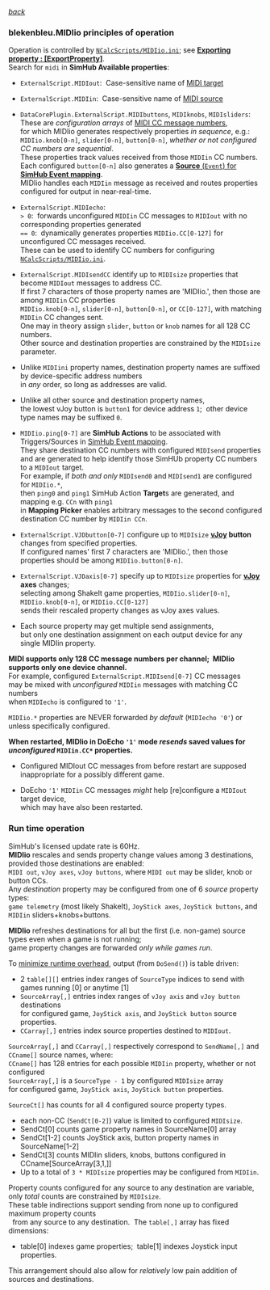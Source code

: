 [*back*](../../../)

### blekenbleu.MIDIio principles of operation

Operation is controlled by [`NCalcScripts/MIDIio.ini`](../NCalcScripts/MIDIio.ini); 
  see [**Exporting property : [ExportProperty]**](https://github.com/SHWotever/SimHub/wiki/NCalc-scripting#exporting-event-trigger--exportevent).  
Search for `midi` in **SimHub Available properties**:

- `ExternalScript.MIDIout`:&nbsp;
   Case-sensitive name of [MIDI target](https://freevstplugins.net/category/midi-vst/controllers/)

- `ExternalScript.MIDIin`:&nbsp;
  Case-sensitive name of [MIDI source](https://en.wikipedia.org/wiki/MIDI_controller)

- `DataCorePlugin.ExternalScript.MIDIbuttons`, `MIDIknobs`, `MIDIsliders`:&nbsp;  
   These are *configuration arrays* of [MIDI CC message numbers](https://professionalcomposers.com/midi-cc-list/),  
   for which MIDIio generates respectively properties *in sequence*, e.g.:  
   `MIDIio.knob[0-n]`, `slider[0-n]`, `button[0-n]`,  *whether or not configured CC numbers are sequential*.  
   These properties track values received from those `MIDIin` CC numbers.  
   Each configured `button[0-n]` also generates a [**Source** (`Event`) for
   **SimHub Event mapping**](https://github.com/SHWotever/SimHub/wiki/NCalc-scripting#exporting-event-trigger--exportevent).  
   MIDIio handles each `MIDIin` message as received and routes properties configured for output in near-real-time.  

-  `ExternalScript.MIDIecho`:  
   `> 0`:&nbsp; forwards unconfigured `MIDIin` CC messages to `MIDIout` with no corresponding properties generated  
   `== 0`:&nbsp; dynamically generates properties `MIDIio.CC[0-127]` for unconfigured CC messages received.  
   These can be used to identify CC numbers for configuring [`NCalcScripts/MIDIio.ini`](../NCalcScripts/MIDIio.ini).  

-  `ExternalScript.MIDIsendCC` identify up to `MIDIsize` properties that become `MIDIout` messages to address CC.  
   If first 7 characters of those property names are 'MIDIio.', then those are among `MIDIin` CC properties  
   `MIDIio.knob[0-n]`, `slider[0-n]`, `button[0-n]`, or `CC[0-127]`, with matching `MIDIin` CC changes sent.  
	One may in theory assign `slider`, `button` or `knob` names for all 128 CC numbers.  
	Other source and destination properties are constrained by the `MIDIsize` parameter.  

- Unlike `MIDIini` property names, destination property names are suffixed by device-specific address numbers  
  in *any* order, so long as addresses are valid.

- Unlike all other source and destination property names,  
  the lowest vJoy button is `button1` for device address `1`;&nbsp; other device type names may be suffixed `0`.

-  `MIDIio.ping[0-7]` are **SimHub Actions**
   to be associated with Triggers/Sources in
   [SimHub Event mapping](https://github.com/SHWotever/SimHub/wiki/NCalc-scripting#exporting-event-trigger--exportevent).  
   They share destination CC numbers with configured `MIDIsend` properties
   and are generated to help identify those SimHUb property CC numbers to a `MIDIout` target.  
   For example, if *both and only* `MIDIsend0` and `MIDIsend1` are configured for `MIDIio.*`,  
   then `ping0` and `ping1` SimHub Action **Target**s are generated, and mapping e.g. `CCn` with `ping1`  
   in **Mapping Picker** enables arbitrary messages to the second configured destination CC number by `MIDIin CCn`.

-  `ExternalScript.VJDbutton[0-7]` configure up to `MIDIsize` **[vJoy](https://github.com/blekenbleu/vJoySDK) button** changes from specified properties.  
   If configured names' first 7 characters are 'MIDIio.', then those properties should be among `MIDIio.button[0-n]`.  

-  `ExternalScript.VJDaxis[0-7]` specify up to `MIDIsize` properties for **[vJoy](https://github.com/blekenbleu/vJoySDK) axes** changes;&nbsp;  
    selecting among ShakeIt game properties, `MIDIio.slider[0-n]`, `MIDIio.knob[0-n]`, or `MIDIio.CC[0-127]`  
	sends their rescaled property changes as vJoy axes values.  

-  Each source property may get multiple send assignments,  
   but only one destination assignment on each output device for any single MIDIin property.  

**MIDI supports only 128 CC message numbers per channel;&nbsp; MIDIio supports only one device channel.**  
For example, configured `ExternalScript.MIDIsend[0-7]` CC messages  
may be mixed with *unconfigured* `MIDIin` messages with matching CC numbers  
when `MIDIecho` is configured to `'1'`.  

`MIDIio.*` properties are NEVER forwarded *by default* (`MIDIecho '0'`) or unless specifically configured.  

**When restarted, MIDIio in DoEcho `'1'` mode *resends* saved values for *unconfigured* `MIDIin.CC*` properties.**  
- Configured MIDIout CC messages from before restart are supposed inappropriate for a possibly different game.

- DoEcho `'1'` `MIDIin` CC messages *might* help [re]configure a `MIDIout` target device,  
  which may have also been restarted.

### Run time operation
SimHub's licensed update rate is 60Hz.  
**MIDIio** rescales and sends property change values among 3 destinations, provided those destinations are enabled:  
`MIDI out`, `vJoy axes`, `vJoy buttons`, where `MIDI out` may be slider, knob or button CCs.  
Any *destination* property may be configured from one of 6 *source* property types:  
`game telemetry` (most likely ShakeIt), `JoyStick axes`, `JoyStick buttons`, and `MIDIin` sliders+knobs+buttons.

**MIDIio** refreshes destinations for all but the first (i.e. non-game) source types even when a game is not running;  
game property changes are forwarded *only while games run*.  

To [minimize runtime overhead](Which.md), output (from `DoSend()`) is table driven:  
-  2 `table[][]` entries index ranges of `SourceType` indices to send with games running [0] or anytime [1]  
-  `SourceArray[,]` entries index ranges of `vJoy axis` and `vJoy button` destinations  
   for configured game, `JoyStick axis`, and `JoyStick button` source properties.  
-  `CCarray[,]` entries index source properties destined to `MIDIout`.

`SourceArray[,]` and `CCarray[,]` respectively correspond to `SendName[,]` and `CCname[]` source names, where:  
`CCname[]` has 128 entries for each possible `MIDIin` property, whether or not configured  
`SourceArray[,]` is a `SourceType - 1` by configured `MIDIsize` array  
for configured game, `JoyStick axis`, `JoyStick button` properties.  

`SourceCt[]` has counts for all 4 configured source property types.  
- each non-CC (`SendCt[0-2]`) value is limited to configured `MIDIsize`.  
- SendCt[0] counts game property names in SourceName[0] array  
- SendCt[1-2] counts JoyStick axis, button property names in SourceName[1-2]  
- SendCt[3] counts MIDIin sliders, knobs, buttons configured in CCname[SourceArray[3,1,]]  
- Up to a total of `3 * MIDIsize` properties may be configured from `MIDIin`.  

Property counts configured for any source to any destination are variable, only *total* counts are constrained by `MIDIsize`.  
These table indirections support sending from none up to configured maximum property counts  
 &nbsp; from any source to any destination.&nbsp; The `table[,]` array has fixed dimensions:   
- table[0] indexes game properties;&nbsp; table[1] indexes Joystick input properties.

This arrangement should also allow for *relatively* low pain addition of sources and destinations. 
